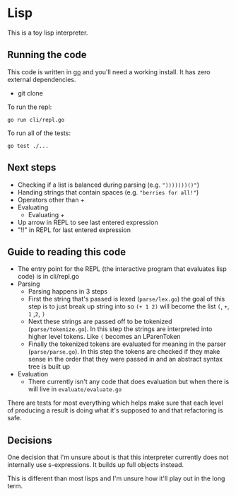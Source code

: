 # Lisp

This is a toy lisp interpreter.

## Running the code

This code is written in [go](https://go.dev) and you'll need a working install.
It has zero external dependencies.

- git clone

To run the repl:

`go run cli/repl.go`

To run all of the tests:

`go test ./...`

## Next steps

- Checking if a list is balanced during parsing (e.g. `")))))))()"`)
- Handing strings that contain spaces (e.g. `"berries for all!"`)
- Operators other than +
- Evaluating
  - Evaluating +
- Up arrow in REPL to see last entered expression
- "!!" in REPL for last entered expression

## Guide to reading this code

- The entry point for the REPL (the interactive program that evaluates lisp
  code) is in cli/repl.go
- Parsing
  - Parsing happens in 3 steps
  - First the string that's passed is lexed (`parse/lex.go`) the goal of this
    step is to just break up string into so `(+ 1 2)` will become the list `(`,
    `+`, `1` ,`2`, `)`
  - Next these strings are passed off to be tokenized (`parse/tokenize.go`). In
    this step the strings are interpreted into higher level tokens. Like `(`
    becomes an LParenToken
  - Finally the tokenized tokens are evaluated for meaning in the parser
    (`parse/parse.go`). In this step the tokens are checked if they make sense
    in the order that they were passed in and an abstract syntax tree is built
    up
- Evaluation
  - There currently isn't any code that does evaluation but when there is will
    live in `evaluate/evaluate.go`

There are tests for most everything which helps make sure that each level of
producing a result is doing what it's supposed to and that refactoring is safe.

## Decisions

One decision that I'm unsure about is that this interpreter currently does not
internally use s-expressions. It builds up full objects instead.

This is different than most lisps and I'm unsure how it'll play out in the long
term.
